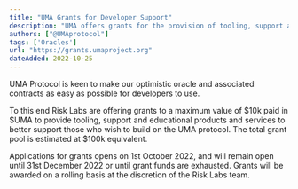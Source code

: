```yaml
---
title: "UMA Grants for Developer Support"
description: "UMA offers grants for the provision of tooling, support and education for developers seeking to build on UMA "
authors: ["@UMAprotocol"]
tags: ['Oracles']
url: "https://grants.umaproject.org"
dateAdded: 2022-10-25
---
```


UMA Protocol is keen to make our optimistic oracle and associated contracts as easy as possible for developers to use.  
  
To this end Risk Labs are offering grants to a maximum value of $10k paid in $UMA to provide tooling, support and educational products and services to better support those who wish to build on the UMA protocol. The total grant pool is estimated at $100k equivalent.  
  
Applications for grants opens on 1st October 2022, and will remain open until 31st December 2022 or until grant funds are exhausted. Grants will be awarded on a rolling basis at the discretion of the Risk Labs team.
